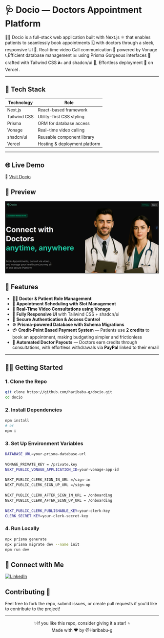 # 🩺 Docio — Doctors Appointment Platform

🧑‍⚕️ Docio is a full-stack web application built with Next.js ⚛️ that enables patients to seamlessly book appointments 🗓️ with doctors through a sleek, responsive UI 📱. Real-time video Call communication 🔔 powered by Vonage 📞,Efficient database management 📊 using Prisma
Gorgeous interfaces 🎨 crafted with Tailwind CSS 🌬️ and shadcn/ui 🧩,
Effortless deployment 🚀 on Vercel .

---
## 🚀 Tech Stack

| Technology   | Role                          |
| ------------ | ----------------------------- |
| Next.js      | React-based framework          |
| Tailwind CSS | Utility-first CSS styling      |
| Prisma       | ORM for database access        |
| Vonage       | Real-time video calling        |
| shadcn/ui    | Reusable component library     |
| Vercel       | Hosting & deployment platform  |

---


## 🌐 Live Demo

🔗 [Visit Docio](https://docio-haribabu.vercel.app/)

## 📸 Preview
![Docio Preview](./public/DocioPreview.png)

## 📸 Features
- 👨‍⚕️ **Doctor & Patient Role Management**  
- 📅 **Appointment Scheduling with Slot Management**  
- 💬 **Real-Time Video Consultations using Vonage**  
- 🎨 **Fully Responsive UI** with Tailwind CSS + shadcn/ui  
- 🔐 **Secure Authentication & Access Control**  
- ⚙️ **Prisma-powered Database with Schema Migrations**  
- 💳 **Credit-Point Based Payment System** — Patients use **2 credits** to book an appointment, making budgeting simpler and frictionless  
- 🧾 **Automated Doctor Payouts** — Doctors earn credits through consultations, with effortless withdrawals via **PayPal** linked to their email  

---

## 🧑‍💻 Getting Started

### 1. Clone the Repo
```bash
git clone https://github.com/haribabu-g/docio.git
cd docio
```
### 2. Install Dependencies
```bash
npm install
# or
npm i
```
### 3. Set Up Environment Variables
``` bash
DATABASE_URL=your-prisma-database-url

VONAGE_PRIVATE_KEY = /private.key
NEXT_PUBLIC_VONAGE_APPLICATION_ID=your-vonage-app-id

NEXT_PUBLIC_CLERK_SIGN_IN_URL =/sign-in
NEXT_PUBLIC_CLERK_SIGN_UP_URL =/sign-up

NEXT_PUBLIC_CLERK_AFTER_SIGN_IN_URL = /onboarding
NEXT_PUBLIC_CLERK_AFTER_SIGN_UP_URL = /onboarding

NEXT_PUBLIC_CLERK_PUBLISHABLE_KEY=your-clerk-key
CLERK_SECRET_KEY=your-clerk-secret-key
```

### 4. Run Locally
```bash
npx prisma generate
npx prisma migrate dev --name init
npm run dev

```



 ## 📌 Connect with Me

[![LinkedIn](https://img.shields.io/badge/LinkedIn-Connect-blue?style=flat&logo=linkedin)](https://www.linkedin.com/in/haribabu-g/)  


## Contributing 🤝

Feel free to fork the repo, submit issues, or create pull requests if you'd like to contribute to the project!

---

<div align="center">
✨If you like this repo, consider giving it a star! ⭐
   <div align="center">
      Made with ❤️ by @Haribabu-g
   </div>
</div>


